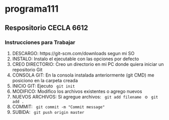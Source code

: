 # programa111

<h2> Respositorio CECLA 6612</h2>

<h3>Instrucciones para Trabajar</h3>
<ol type=”1” start=”1”>
<li> DESCARGO: https://git-scm.com/downloads segun mi SO</li>
<li> INSTALO: Instalo el ejecutable con las opciones por defecto</li>
<li> CREO DIRECTORIO: Creo un directorio en mi PC donde quiera iniciar un repositorio Git </li>
<li> CONSOLA GIT: En la consola instalada anteriormente (git CMD) me posiciono en la carpeta creada</li>
<li> INICIO GIT: Ejecuto <code> git init </code>  </li>
<li> MODIFICO: Modifico los archivos existentes o agrego nuevos</li>
<li> NUEVOS ARCHIVOS: Si agregue archivos: <code> git add filename </code> o  <code> git add . </code>   </li>
<li> COMMIT: <code> git commit -m "Commit message" </code> </li>
<li> SUBIDA: <code> git push origin master </code> </li>
</ol>




